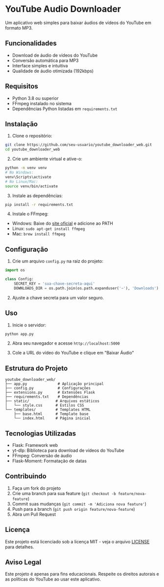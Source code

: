 # YouTube Audio Downloader

Um aplicativo web simples para baixar áudios de vídeos do YouTube em formato MP3.

## Funcionalidades

- Download de áudio de vídeos do YouTube
- Conversão automática para MP3
- Interface simples e intuitiva
- Qualidade de áudio otimizada (192kbps)

## Requisitos

- Python 3.8 ou superior
- FFmpeg instalado no sistema
- Dependências Python listadas em `requirements.txt`

## Instalação

1. Clone o repositório:
```bash
git clone https://github.com/seu-usuario/youtube_downloader_web.git
cd youtube_downloader_web
```

2. Crie um ambiente virtual e ative-o:
```bash
python -m venv venv
# No Windows:
venv\Scripts\activate
# No Linux/Mac:
source venv/bin/activate
```

3. Instale as dependências:
```bash
pip install -r requirements.txt
```

4. Instale o FFmpeg:
- Windows: Baixe do [site oficial](https://ffmpeg.org/download.html) e adicione ao PATH
- Linux: `sudo apt-get install ffmpeg`
- Mac: `brew install ffmpeg`

## Configuração

1. Crie um arquivo `config.py` na raiz do projeto:
```python
import os

class Config:
    SECRET_KEY = 'sua-chave-secreta-aqui'
    DOWNLOADS_DIR = os.path.join(os.path.expanduser('~'), 'Downloads')
```

2. Ajuste a chave secreta para um valor seguro.

## Uso

1. Inicie o servidor:
```bash
python app.py
```

2. Abra seu navegador e acesse `http://localhost:5000`

3. Cole a URL do vídeo do YouTube e clique em "Baixar Áudio"

## Estrutura do Projeto

```
youtube_downloader_web/
├── app.py              # Aplicação principal
├── config.py           # Configurações
├── extensions.py       # Extensões Flask
├── requirements.txt    # Dependências
├── static/            # Arquivos estáticos
│   └── style.css      # Estilos CSS
└── templates/         # Templates HTML
    ├── base.html      # Template base
    └── index.html     # Página inicial
```

## Tecnologias Utilizadas

- Flask: Framework web
- yt-dlp: Biblioteca para download de vídeos do YouTube
- FFmpeg: Conversão de áudio
- Flask-Moment: Formatação de datas

## Contribuindo

1. Faça um fork do projeto
2. Crie uma branch para sua feature (`git checkout -b feature/nova-feature`)
3. Commit suas mudanças (`git commit -m 'Adiciona nova feature'`)
4. Push para a branch (`git push origin feature/nova-feature`)
5. Abra um Pull Request

## Licença

Este projeto está licenciado sob a licença MIT - veja o arquivo [LICENSE](LICENSE) para detalhes.

## Aviso Legal

Este projeto é apenas para fins educacionais. Respeite os direitos autorais e as políticas do YouTube ao usar este aplicativo. 